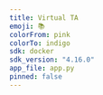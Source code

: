 ```yaml
---
title: Virtual TA
emoji: 📚
colorFrom: pink
colorTo: indigo
sdk: docker
sdk_version: "4.16.0"
app_file: app.py
pinned: false
---
```

